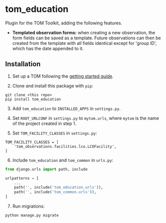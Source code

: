 # tom_education

Plugin for the TOM Toolkit, adding the following features.

* **Templated observation forms:** when creating a new observation, the form
  fields can be saved as a template. Future observations can then be created
  from the template with all fields identical except for 'group ID', which has
  the date appended to it.

## Installation

1. Set up a TOM following the [getting started guide](https://tomtoolkit.github.io/docs/getting_started).

2. Clone and install this package with `pip`:

```
git clone <this repo>
pip install tom_education
```

3. Add `tom_education` to `INSTALLED_APPS` in `settings.py`.

4. Set `ROOT_URLCONF` in `settings.py` to `mytom.urls`, where `mytom` is the
   name of the project created in step 1.

5. Set `TOM_FACILITY_CLASSES` in `settings.py`:

```
TOM_FACILITY_CLASSES = [
    'tom_observations.facilities.lco.LCOFacility',
]
```

6. Include `tom_education` and `tom_common` in `urls.py`:

```python
from django.urls import path, include

urlpatterns = [
    ...
    path('', include('tom_education.urls')),
    path('', include('tom_common.urls')),
]
```

7. Run migrations:

```
python manage.py migrate
```
